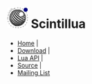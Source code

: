 # ![](images/icon.png) Scintillua

* [Home](http://foicica.com/scintillua) |
* [Download](http://foicica.com/scintillua/download) |
* [Lua API](http://foicica.com/scintillua/api) |
* [Source](http://foicica.com/hg/scintillua) |
* [Mailing List](http://foicica.com/lists)
